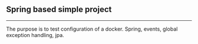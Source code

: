 ## Spring based simple project 
---
The purpose is to test configuration of a docker.
Spring, events, global exception handling, jpa.
